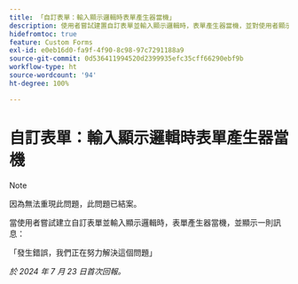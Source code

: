 ```yaml
---
title: 「自訂表單：輸入顯示邏輯時表單產生器當機」
description: 使用者嘗試建置自訂表單並輸入顯示邏輯時，表單產生器當機，並對使用者顯示一則訊息。
hidefromtoc: true
feature: Custom Forms
exl-id: e0eb16d0-fa9f-4f90-8c98-97c7291188a9
source-git-commit: 0d536411994520d2399935efc35cff66290ebf9b
workflow-type: ht
source-wordcount: '94'
ht-degree: 100%

---
```


# 自訂表單：輸入顯示邏輯時表單產生器當機

>[!NOTE]
>
>因為無法重現此問題，此問題已結案。

當使用者嘗試建立自訂表單並輸入顯示邏輯時，表單產生器當機，並顯示一則訊息：

「發生錯誤，我們正在努力解決這個問題」

_於 2024 年 7 月 23 日首次回報。_
